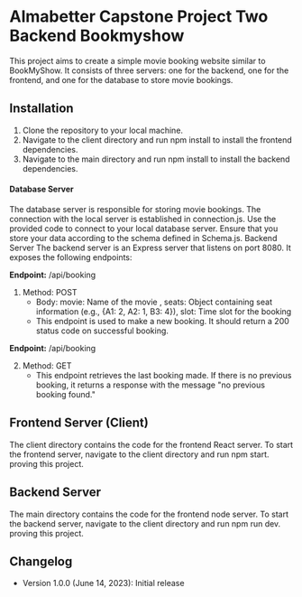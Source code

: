 # Almabetter Capstone Project Two Backend Bookmyshow

This project aims to create a simple movie booking website similar to BookMyShow. It consists of three servers: one for the backend, one for the frontend, and one for the database to store movie bookings.

## Installation
1. Clone the repository to your local machine.
2. Navigate to the client directory and run npm install to install the frontend dependencies.
3. Navigate to the main directory and run npm install to install the backend dependencies.


#### Database Server
The database server is responsible for storing movie bookings. The connection with the local server is established in connection.js. Use the provided code to connect to your local database server.
Ensure that you store your data according to the schema defined in Schema.js.
Backend Server
The backend server is an Express server that listens on port 8080. It exposes the following endpoints:

**Endpoint:** /api/booking 
 1. Method: POST
    - Body: movie: Name of the movie , seats: Object containing seat information (e.g., {A1: 2, A2: 1, B3: 4}), slot: Time slot for the booking
    - This endpoint is used to make a new booking. It should return a 200 status code on successful booking.

**Endpoint:** /api/booking 

 2. Method: GET
    - This endpoint retrieves the last booking made. If there is no previous booking, it returns a response with the message "no previous booking found."

## Frontend Server (Client)
The client directory contains the code for the frontend React server. To start the frontend server, navigate to the client directory and run npm start.
proving this project.

## Backend Server 
The main directory contains the code for the frontend node server. To start the backend server, navigate to the client directory and run npm run dev.
proving this project.

## Changelog
- Version 1.0.0 (June 14, 2023): Initial release
